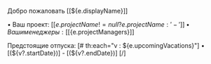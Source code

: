 Добро пожаловать [[${e.displayName}]]

• Ваш проект: [[${e.projectName != null ? e.projectName : '-'}]]
• Ваши менеджеры: [[${e.projectManagers}]]

Предстоящие отпуска: 
[# th:each="v : ${e.upcomingVacations}"]
• [(${v?.startDate})] - [(${v?.endDate})]
[/]
